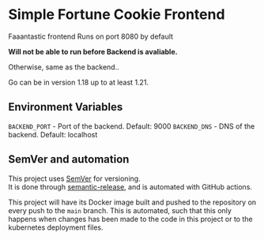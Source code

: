 # Simple Fortune Cookie Frontend

Faaantastic frontend
Runs on port 8080 by default

**Will not be able to run before Backend is avaliable.**

Otherwise, same as the backend..

Go can be in version 1.18 up to at least 1.21.

## Environment Variables

`BACKEND_PORT` - Port of the backend. Default: 9000
`BACKEND_DNS` - DNS of the backend. Default: localhost

## SemVer and automation

This project uses [SemVer](https://semver.org/) for versioning.    
It is done through [semantic-release](https://github.com/semantic-release/semantic-release), and is automated with GitHub actions.

This project will have its Docker image built and pushed to the repository on every push to the `main` branch. This is automated, such that this only happens when changes has been made to the code in this project or to the kubernetes deployment files.

